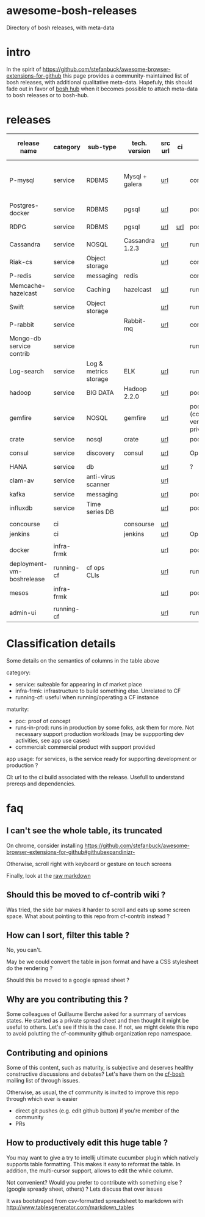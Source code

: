 # awesome-bosh-releases
Directory of bosh releases, with meta-data

# intro

In the spirit of https://github.com/stefanbuck/awesome-browser-extensions-for-github this page provides a community-maintained list of bosh releases, with additional qualitative meta-data. Hopefuly, this should fade out in favor of [bosh hub](http://bosh.io/releases) when it becomes possible to attach meta-data to bosh releases or to bosh-hub.

# releases

| release name               | category   | sub-type                | tech. version   | src url                                                                       | ci                                                                 | maturity                           | main contributors   | maintained   | Backlog                                                 | HA in AZ   | Multi-az   | Broker included ??  | app usage  | comment                                                                              | Backup/restore ? |
| -------------------------- | ---------- | ----------------------- | --------------- | ---------                                                                     | -----                                                              | ---------------------------------- | ------------------- | ------------ | --------                                                | ---------- | ---------- | ------------------- | ---------- | ---------                                                                            | ---------------- |
| P-mysql                    | service    | RDBMS                   | Mysql + galera  | [url](https://github.com/cloudfoundry/cf-mysql-release)                       |                                                                    | commercial                         | pivotal             | yes          | [url](https://www.pivotaltracker.com/n/projects/969486) | yes        | yes        | yes                 | dev        | schema as a service (isolation w.r.t. other workloads)                               | N                |
| Postgres-docker            | service    | RDBMS                   | pgsql           | [url](http://github.com/cloudfoundry-community/postgresql-docker-boshrelease) |                                                                    | poc                                | Stark & wayne       | ?            |                                                         | no         | no         |                     | dev        |                                                                                      | N                |
| RDPG                       | service    | RDBMS                   | pgsql           | [url](https://github.com/starkandwayne/rdpg-boshrelease)                      | [url](http://ci.starkandwayne.com:8080/pipelines/rdpg-boshrelease) | poc                                | Stark & wayne       | ?            |                                                         | no         | no         |                     | dev        |                                                                                      | N                |
| Cassandra                  | service    | NOSQL                   | Cassandra 1.2.3 | [url](https://github.com/emc-cloudfoundry/cassandra-cf-service-boshrelease)   |                                                                    | runs-in-prod                       | Emc-content         | semi         |                                                         | yes        | yes        |                     | prod       |                                                                                      | N                |
| Riak-cs                    | service    | Object storage          |                 | [url](https://github.com/cloudfoundry/cf-riak-cs-release)                     |                                                                    | commercial                         | pivotal             | yes          | [url](https://www.pivotaltracker.com/n/projects/969486) | yes        | planned    | yes                 | prod       |                                                                                      | N                |
| P-redis                    | service    | messaging               | redis           |                                                                               |                                                                    | commercial                         | pivotal             | yes          |                                                         | yes        |            | yes                 | prod       |                                                                                      | N                |
| Memcache-hazelcast         | service    | Caching                 | hazelcast       | [url](https://github.com/cloudfoundry-community/memcache-release)             |                                                                    | runs-in-prod                       | lds                 | yes          |                                                         | yes        |            | yes                 | prod       |                                                                                      | N                |
| Swift                      | service    | Object storage          |                 | [url](https://github.com/emc-cloudfoundry/swift-boshrelease)                  |                                                                    | runs-in-prod                       | Emc-content         | semi         |                                                         | yes        |            | no                  | prod       |                                                                                      | N                |
| P-rabbit                   | service    |                         | Rabbit-mq       | [url](https://github.com/pivotal-cf/cf-rabbitmq-release)                      |                                                                    | commercial                         | pivotal             | yes          | [url](https://www.pivotaltracker.com/n/projects/969486) | yes        |            | yes                 | prod       |                                                                                      | N                |
| Mongo-db service contrib   | service    |                         |                 |                                                                               |                                                                    | runs-in-prod                       | pivotal             | no           |                                                         | no         |            | v1                  | dev        | [alternative broker](https://github.com/pivotalservices/cf-logsearch-service-broker) | N                |
| Log-search                 | service    | Log & metrics storage   | ELK             | [url](http://logsearch.io/)                                                   |                                                                    | runs-in-prod                       | city bank           | yes          |                                                         | yes        |            | no                  | dev        |                                                                                      | N                |
| hadoop                     | service    | BIG DATA                | Hadoop 2.2.0    | [url](http://bosh.io/releases/github.com/cf-platform-eng/hadoop-boshrelease)  |                                                                    | poc                                |                     | no           |                                                         | yes        |            | no                  |            |                                                                                      | N                |
| gemfire                    | service    | NOSQL                   | gemfire         | [url](https://github.com/Pivotal-Field-Engineering/gemfire-bosh-release)      |                                                                    | poc (commercial version private)   | pivotal             | no           |                                                         |            |            |                     |            |                                                                                      | N                |
| crate                      | service    | nosql                   | crate           | [url](https://github.com/cloudfoundry-community/crate-boshrelease)            |                                                                    | poc                                | pivotal             | semi         |                                                         | ?          |            |                     | dev        |                                                                                      | N                |
| consul                     | service    | discovery               | consul          | [url](https://github.com/cloudfoundry-community/consul-boshrelease)           |                                                                    | Opensource,??                      | stark & wayne       | yes          |                                                         | ?          |            |                     |            |                                                                                      |                  |
| HANA                       | service    | db                      |                 | [url](https://github.com/cloudfoundry-community/cf-hanadb-broker)             |                                                                    | ?                                  | SAP                 | no           |                                                         |            |            |                     |            |                                                                                      |                  |
| clam-av                    | service    | anti-virus scanner      |                 | [url](https://github.com/emc-cloudfoundry/clamav-boshrelease)                 |                                                                    |                                    | Emc-content         |              |                                                         |            |            |                     |            |                                                                                      |                  |
| kafka                      | service    | messaging               |                 | [url](https://github.com/pivotal-cf-experimental/kafka-release)               |                                                                    | poc?                               | Pivotal             |              |                                                         |            |            |                     |            |                                                                                      |                  |
| influxdb                   | service    | Time series DB          |                 | [url](https://github.com/pivotal-cf-experimental/influxdb-release)            |                                                                    | poc                                | Pivotal             |              |                                                         |            |            |                     |            |                                                                                      |                  |
|                            |            |                         |                 |                                                                               |                                                                    |                                    |                     |              |                                                         |            |            |                     |            |                                                                                      |                  |
| concourse                  | ci         |                         | consourse       | [url](http://concourse.ci/deploying-with-bosh.html)                           |                                                                    |                                    |                     |              |                                                         |            |            |                     |            |                                                                                      |                  |
| jenkins                    | ci         |                         | jenkins         | [url](https://github.com/cloudfoundry-community/jenkins-boshrelease)          |                                                                    | Opensource,??                      | rakuten,            | yes          |                                                         |            |            |                     |            |                                                                                      |                  |
|                            |            |                         |                 |                                                                               |                                                                    |                                    |                     |              |                                                         |            |            |                     |            |                                                                                      |                  |
| docker                     | infra-frmk |                         |                 | [url](https://github.com/cf-platform-eng/docker-boshrelease)                  |                                                                    | poc                                | pivotal             |              |                                                         |            | no         | yes                 | n/a        |                                                                                      |                  |
| deployment-vm-boshrelease  | running-cf | cf ops CLIs             |                 | [url](https://github.com/emc-cloudfoundry/deployment-vm-boshrelease)          |                                                                    | runs-in-prod                       | Emc-content         |              |                                                         |            |            |                     |            |                                                                                      |                  |
| mesos                      | infra-frmk |                         |                 | [url](http://bosh.io/releases/github.com/cf-platform-eng/mesos-boshrelease)   |                                                                    | poc                                | pivotal             |              |                                                         |            |            |                     |            |                                                                                      |                  |
|                            |            |                         |                 |                                                                               |                                                                    |                                    |                     |              |                                                         |            |            |                     |            |                                                                                      |                  |
| admin-ui                   | running-cf |                         |                 | [url](https://github.com/cloudfoundry-incubator/admin-ui)                     |                                                                    | runs-in-prod                       |                     |              |                                                         |            |            |                     |            |                                                                                      |                  |

# Classification details

Some details on the semantics of columns in the table above

category:
  * service: suiteable for appearing in cf market place
  * infra-frmk: infrastructure to build something else. Unrelated to CF
  * running-cf: useful when running/operating a CF instance

maturity:
  * poc: proof of concept
  * runs-in-prod: runs in production by some folks, ask them for more. Not necessary support production workloads (may be suppporting dev activities, see app use cases)
  * commercial: commercial product with support provided

app usage: for services, is the service ready for supporting development or production ?

CI: url to the ci build associated with the release. Usefull to understand prereqs and dependencies.


# faq

## I can't see the whole table, its truncated

On chrome, consider installing https://github.com/stefanbuck/awesome-browser-extensions-for-github#githubexpandinizr-

Otherwise, scroll right with keyboard or gesture on touch screens

Finally, look at the [raw markdown](https://raw.githubusercontent.com/cloudfoundry-community/awesome-bosh-releases/master/README.md)

## Should this be moved to cf-contrib wiki ?

Was tried, the side bar makes it harder to scroll and eats up some screen space. What about pointing to this repo from cf-contrib instead ? 

## How can I sort, filter this table ?

No, you can't.

May be we could convert the table in json format and have a CSS stylesheet do the rendering ?

Should this be moved to a google spread sheet ?

## Why are you contributing this ?

Some colleagues of Guillaume Berche asked for a summary of services states. He started as a private spread sheet and then thought it might be useful to others. Let's see if this is the case. If not, we might delete this repo to avoid polutting the cf-community github organization repo namespace.

## Contributing and opinions

Some of this content, such as maturity, is subjective and deserves healthy constructive discussions and debates? Let's have them on the [cf-bosh](mailto:cf-bosh@lists.cloudfoundry.org) mailing list of through issues.

Otherwise, as usual, the cf community is invited to improve this repo through which ever is easier
*  direct git pushes (e.g. edit github button) if you're member of the community
*  PRs 

## How to productively edit this huge table ?

You may want to give a try to intellij ultimate cucumber plugin which natively supports table formatting. This makes it easy to reformat the table. In addition, the multi-cursor support, allows to edit the while column.

Not convenient? Would you prefer to contribute with something else ? (google spready sheet, others) ? Lets discuss that over issues

It was bootstraped from csv-formatted spreadsheet to markdown with http://www.tablesgenerator.com/markdown_tables



